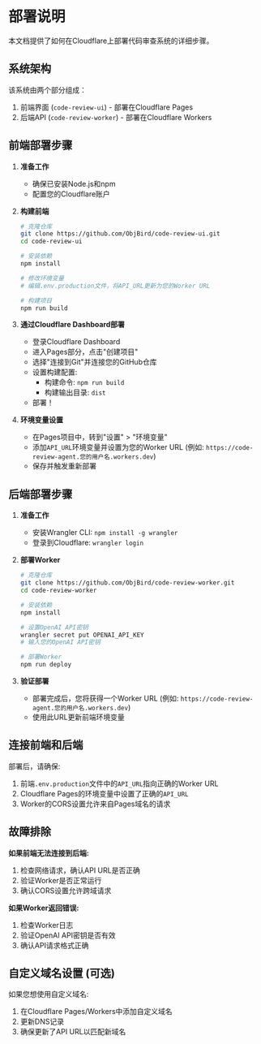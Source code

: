 # 部署说明

本文档提供了如何在Cloudflare上部署代码审查系统的详细步骤。

## 系统架构

该系统由两个部分组成：

1. 前端界面 (`code-review-ui`) - 部署在Cloudflare Pages
2. 后端API (`code-review-worker`) - 部署在Cloudflare Workers

## 前端部署步骤

1. **准备工作**
   - 确保已安装Node.js和npm
   - 配置您的Cloudflare账户

2. **构建前端**
   ```bash
   # 克隆仓库
   git clone https://github.com/ObjBird/code-review-ui.git
   cd code-review-ui
   
   # 安装依赖
   npm install
   
   # 修改环境变量
   # 编辑.env.production文件，将API_URL更新为您的Worker URL
   
   # 构建项目
   npm run build
   ```

3. **通过Cloudflare Dashboard部署**
   - 登录Cloudflare Dashboard
   - 进入Pages部分，点击"创建项目"
   - 选择"连接到Git"并连接您的GitHub仓库
   - 设置构建配置:
     - 构建命令: `npm run build`
     - 构建输出目录: `dist`
   - 部署！

4. **环境变量设置**
   - 在Pages项目中，转到"设置" > "环境变量"
   - 添加`API_URL`环境变量并设置为您的Worker URL (例如: `https://code-review-agent.您的用户名.workers.dev`)
   - 保存并触发重新部署

## 后端部署步骤

1. **准备工作**
   - 安装Wrangler CLI: `npm install -g wrangler`
   - 登录到Cloudflare: `wrangler login`

2. **部署Worker**
   ```bash
   # 克隆仓库
   git clone https://github.com/ObjBird/code-review-worker.git
   cd code-review-worker
   
   # 安装依赖
   npm install
   
   # 设置OpenAI API密钥
   wrangler secret put OPENAI_API_KEY
   # 输入您的OpenAI API密钥
   
   # 部署Worker
   npm run deploy
   ```

3. **验证部署**
   - 部署完成后，您将获得一个Worker URL (例如: `https://code-review-agent.您的用户名.workers.dev`)
   - 使用此URL更新前端环境变量

## 连接前端和后端

部署后，请确保:

1. 前端`.env.production`文件中的`API_URL`指向正确的Worker URL
2. Cloudflare Pages的环境变量中设置了正确的`API_URL`
3. Worker的CORS设置允许来自Pages域名的请求

## 故障排除

**如果前端无法连接到后端:**
1. 检查网络请求，确认API URL是否正确
2. 验证Worker是否正常运行
3. 确认CORS设置允许跨域请求

**如果Worker返回错误:**
1. 检查Worker日志
2. 验证OpenAI API密钥是否有效
3. 确认API请求格式正确

## 自定义域名设置 (可选)

如果您想使用自定义域名:

1. 在Cloudflare Pages/Workers中添加自定义域名
2. 更新DNS记录
3. 确保更新了API URL以匹配新域名
